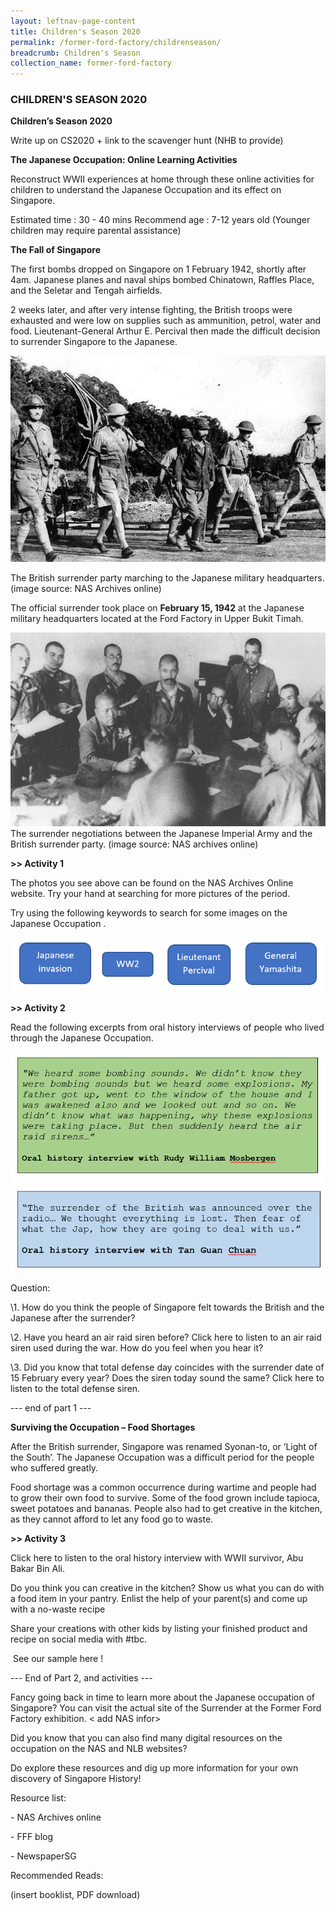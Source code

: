 ```yaml
---
layout: leftnav-page-content
title: Children's Season 2020
permalink: /former-ford-factory/childrenseason/
breadcrumb: Children's Season
collection_name: former-ford-factory
---
```


### CHILDREN'S SEASON 2020

**Children’s Season 2020**

Write up on CS2020 + link to the scavenger hunt (NHB to provide)

 

**The Japanese Occupation: Online Learning Activities**

Reconstruct WWII experiences at home through these online activities for children to understand the Japanese Occupation and its effect on Singapore. 

Estimated time    : 30 - 40 mins
 Recommend age : 7-12 years old (Younger children may require parental assistance)  

 

**The Fall of Singapore** 

The first bombs dropped on Singapore on 1 February 1942, shortly after 4am. Japanese planes and naval ships bombed Chinatown, Raffles Place, and the Seletar and Tengah airfields. 

2 weeks later, and after very intense fighting, the British troops were exhausted and were low on supplies such as ammunition, petrol, water and food. Lieutenant-General Arthur E. Percival then made the difficult decision to surrender Singapore to the Japanese.

![British troops](/images/children/britishmarching.jpg)

 The British surrender party marching to the Japanese military headquarters. (image source: NAS Archives online)

The official surrender took place on **February 15, 1942** at the Japanese military headquarters located at the Ford Factory in Upper Bukit Timah. 

![Surrender Negotiations](/images/children/surrendernegotiations.jpg)
 The surrender negotiations between the Japanese Imperial Army and the British surrender party. (image source: NAS archives online)

 

**>> Activity 1**

The photos you see above can be found on the NAS Archives Online website. Try your hand at searching for more pictures of the period. <link to NAS Archives Online> 

Try using the following keywords to search for some images on the Japanese Occupation .

  ![Activity 1](/images/children/activity1.png)

 

**>> Activity 2**

Read the following excerpts from oral history interviews of people who lived through the Japanese Occupation.

  ![Activity 2](/images/children/activity2.png)

 

Question:

\1.       How do you think the people of Singapore felt towards the British and the Japanese after the surrender? 

\2.       Have you heard an air raid siren before? Click here <link> to listen to an air raid siren used during the war. How do you feel when you hear it? 

\3.       Did you know that total defense day coincides with the surrender date of 15 February every year? Does the siren today sound the same? Click here <link> to listen to the total defense siren. 

--- end of part 1 ---

 






**Surviving the Occupation – Food Shortages**

After the British surrender, Singapore was renamed Syonan-to, or ‘Light of the South’. The Japanese Occupation was a difficult period for the people who suffered greatly. 

Food shortage was a common occurrence during wartime and people had to grow their own food to survive. Some of the food grown include tapioca, sweet potatoes and bananas. People also had to get creative in the kitchen, as they cannot afford to let any food go to waste.

 

<picture of Syonan times cover> 



**>> Activity 3** 

Click here <link to youtube> to listen to the oral history interview with WWII survivor, Abu Bakar Bin Ali.  

Do you think you can creative in the kitchen? Show us what you can do with a food item in your pantry. Enlist the help of your parent(s) and come up with a no-waste recipe

Share your creations with other kids by listing your finished product and recipe on social media with #tbc. 

<image > See our sample here <link to IG post> ! 

 

--- End of Part 2, and activities ---

 

Fancy going back in time to learn more about the Japanese occupation of Singapore? You can visit the actual site of the Surrender at the Former Ford Factory exhibition.  < add NAS infor> 

Did you know that you can also find many digital resources on the occupation on the NAS and NLB websites? 

Do explore these resources and dig up more information for your own discovery of Singapore History!

 

Resource list:

\-          NAS Archives online

\-          FFF blog

\-          NewspaperSG

 

Recommended Reads:

(insert booklist, PDF download) 